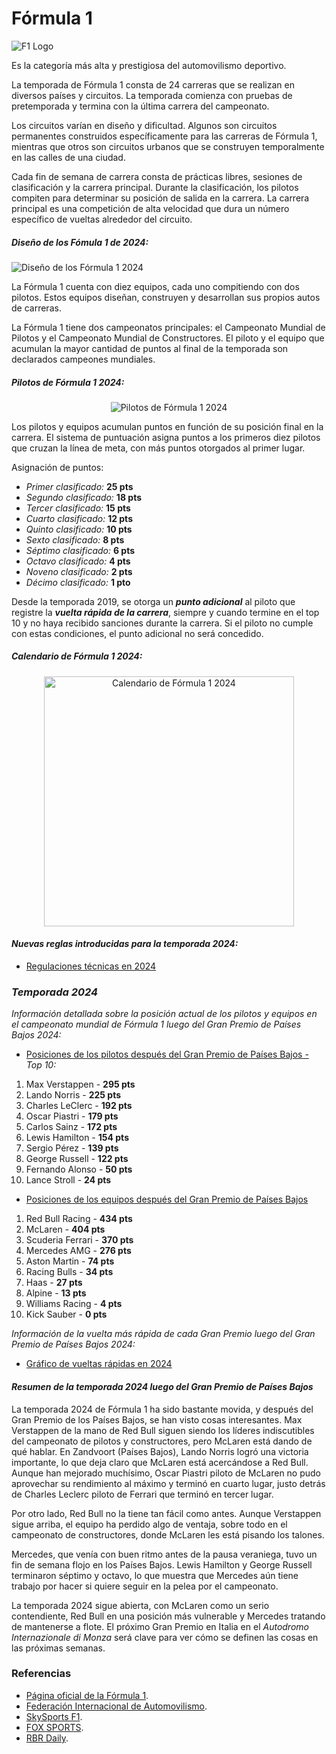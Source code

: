 # Fórmula 1

![F1 Logo](https://upload.wikimedia.org/wikipedia/commons/thumb/3/33/F1.svg/120px-F1.svg.png)

Es la categoría más alta y prestigiosa del automovilismo deportivo.

La temporada de Fórmula 1 consta de 24 carreras que se realizan en diversos países y circuitos. La temporada comienza con pruebas de pretemporada y termina con la última carrera del campeonato.

Los circuitos varían en diseño y dificultad. Algunos son circuitos permanentes construidos específicamente para las carreras de Fórmula 1, mientras que otros son circuitos urbanos que se construyen temporalmente en las calles de una ciudad.

Cada fin de semana de carrera consta de prácticas libres, sesiones de clasificación y la carrera principal. Durante la clasificación, los pilotos compiten para determinar su posición de salida en la carrera. La carrera principal es una competición de alta velocidad que dura un número específico de vueltas alrededor del circuito.

##### Diseño de los Fómula 1 de 2024:

![Diseño de los Fórmula 1 2024](https://pbs.twimg.com/media/GGaFwKbW4AAzhQU?format=jpg&name=large)

La Fórmula 1 cuenta con diez equipos, cada uno compitiendo con dos pilotos. Estos equipos diseñan, construyen y desarrollan sus propios autos de carreras.

La Fórmula 1 tiene dos campeonatos principales: el Campeonato Mundial de Pilotos y el Campeonato Mundial de Constructores. El piloto y el equipo que acumulan la mayor cantidad de puntos al final de la temporada son declarados campeones mundiales.

##### Pilotos de Fórmula 1 2024:

<p align="center">
  <img src="https://preview.redd.it/our-2024-grid-is-complete-v0-ws9zolabxp3c1.jpeg?width=1080&crop=smart&auto=webp&s=fccd922e4a70ca257cd5d21a219402e9a7edf0d4" alt="Pilotos de Fórmula 1 2024">
</p>

Los pilotos y equipos acumulan puntos en función de su posición final en la carrera. El sistema de puntuación asigna puntos a los primeros diez pilotos que cruzan la línea de meta, con más puntos otorgados al primer lugar.

Asignación de puntos:

- _Primer clasificado:_ **25 pts**
- _Segundo clasificado:_ **18 pts**
- _Tercer clasificado:_ **15 pts**
- _Cuarto clasificado:_ **12 pts**
- _Quinto clasificado:_ **10 pts**
- _Sexto clasificado:_ **8 pts**
- _Séptimo clasificado:_ **6 pts**
- _Octavo clasificado:_ **4 pts**
- _Noveno clasificado:_ **2 pts**
- _Décimo clasificado:_ **1 pto**

Desde la temporada 2019, se otorga un _**punto adicional**_ al piloto que registre la _**vuelta rápida de la carrera**_, siempre y cuando termine en el top 10 y no haya recibido sanciones durante la carrera. Si el piloto no cumple con estas condiciones, el punto adicional no será concedido.

##### Calendario de Fórmula 1 2024:

<p align="center">
  <img src="https://pbs.twimg.com/media/F0RqWXfWAAAcl90?format=jpg&name=large" alt="Calendario de Fórmula 1 2024" width="400" heigth="400">
</p>

#### *Nuevas reglas introducidas para la temporada 2024:*

- [Regulaciones técnicas en 2024](https://www.formula1.com/en/results/2024/drivers)

### *Temporada 2024*

_Información detallada sobre la posición actual de los pilotos y equipos en el campeonato mundial de Fórmula 1 luego del Gran Premio de Países Bajos 2024:_

- [Posiciones de los pilotos después del Gran Premio de Países Bajos -](https://www.formula1.com/en/drivers) _Top 10:_
  
1. Max Verstappen - **295 pts**
2. Lando Norris - **225 pts**
3. Charles LeClerc - **192 pts**
4. Oscar Piastri - **179 pts**
5. Carlos Sainz - **172 pts**
6. Lewis Hamilton - **154 pts**
7. Sergio Pérez - **139 pts**
8. George Russell - **122 pts**
9. Fernando Alonso - **50 pts**
10. Lance Stroll - **24 pts**

- [Posiciones de los equipos después del Gran Premio de Países Bajos](https://www.formula1.com/en/teams)
  
1. Red Bull Racing - **434 pts**
2. McLaren - **404 pts**
3. Scuderia Ferrari - **370 pts**
4. Mercedes AMG - **276 pts**
5. Aston Martin - **74 pts**
6. Racing Bulls - **34 pts**
7. Haas - **27 pts**
8. Alpine - **13 pts**
9. Williams Racing - **4 pts**
10. Kick Sauber - **0 pts**

 _Información de la vuelta más rápida de cada Gran Premio luego del Gran Premio de Países Bajos 2024:_

- [Gráfico de vueltas rápidas en 2024](https://www.formula1.com/en/results/2024/drivers)
 
#### *Resumen de la temporada 2024 luego del Gran Premio de Países Bajos*

La temporada 2024 de Fórmula 1 ha sido bastante movida, y después del Gran Premio de los Países Bajos, se han visto cosas interesantes. Max Verstappen de la mano de Red Bull siguen siendo los líderes indiscutibles del campeonato de pilotos y constructores, pero McLaren está dando de qué hablar. En Zandvoort (Países Bajos), Lando Norris logró una victoria importante, lo que deja claro que McLaren está acercándose a Red Bull. Aunque han mejorado muchísimo, Oscar Piastri piloto de McLaren no pudo aprovechar su rendimiento al máximo y terminó en cuarto lugar, justo detrás de Charles Leclerc piloto de Ferrari que terminó en tercer lugar.

Por otro lado, Red Bull no la tiene tan fácil como antes. Aunque Verstappen sigue arriba, el equipo ha perdido algo de ventaja, sobre todo en el campeonato de constructores, donde McLaren les está pisando los talones.

Mercedes, que venía con buen ritmo antes de la pausa veraniega, tuvo un fin de semana flojo en los Países Bajos. Lewis Hamilton y George Russell terminaron séptimo y octavo, lo que muestra que Mercedes aún tiene trabajo por hacer si quiere seguir en la pelea por el campeonato.

La temporada 2024 sigue abierta, con McLaren como un serio contendiente, Red Bull en una posición más vulnerable y Mercedes tratando de mantenerse a flote. El próximo Gran Premio en Italia en el _Autodromo Internazionale di Monza_ será clave para ver cómo se definen las cosas en las próximas semanas​.

### Referencias

- [Página oficial de la Fórmula 1](https://www.formula1.com).
- [Federación Internacional de Automovilismo](https://www.fia.com/).
- [SkySports F1](https://www.skysports.com/f1/drivers-teams).
- [FOX SPORTS](https://www.foxsports.com.au/motorsport/formula-one/f1-2024-talking-points-and-analysis-from-dutch-grand-prix-lando-norris-banishes-demons-in-title-statement-max-verstappen-reality-oscar-piastri-finish-explained/news-story/b0b55b788e2d81f8ab8041415b92b09c).
- [RBR Daily](https://www.instagram.com/rbr_daily/).